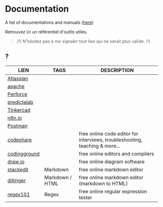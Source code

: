 ﻿# Documentation
A list of documentations and manuals ([here](https://github.com/jasonchampagne/FindMyDoc))

Retrouvez ici un référentiel d'outils utiles.

> /!\ N'hésitez pas à me signaler tout lien qui ne serait plus valide. /!\

## ?
|LIEN|TAGS|DESCRIPTION|
|--|--|--|
|[Atlassian](https://www.atlassian.com/fr)|||
|[apache](https://apache.org/)|||
|[Perforce](https://www.perforce.com/)|||
|[predictalab](https://predictalab.fr/)|||
|[Tinkercad](https://www.tinkercad.com/)|||
|[n8n.io](https://n8n.io/)|||
|[Postman](https://www.postman.com/)|||
|[codeshare](https://codeshare.io/)||free online code editor for interviews, troubleshooting, teaching & more...|
|[codingground](https://www.tutorialspoint.com/codingground.htm)||free online editors and compilers|
|[draw.io](https://app.diagrams.net/)||free online diagram software|
|[stackedit](https://stackedit.io/)|Markdown|free online markdown editor|
|[dillinger](https://dillinger.io/)|Markdown / HTML|free online markdown editor (markdown to HTML)|
|[regex101](https://regex101.com/)|Regex|free online regular expression tester|